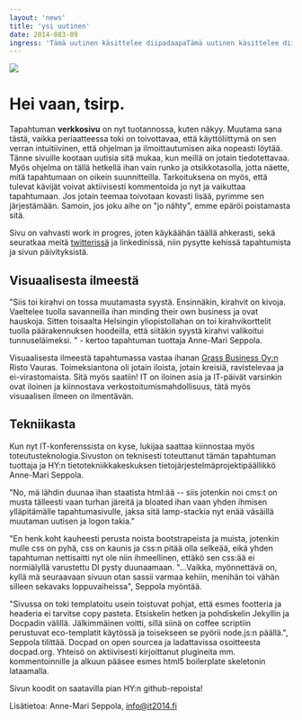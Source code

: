```yaml
---
layout: 'news'
title: 'ysi uutinen'
date: 2014-083-09
ingress: 'Tämä uutinen käsittelee diipadaapaTämä uutinen käsittelee diipadaapaTämä uutinen käsittelee diipadaapaTämä uutinen käsittelee diipadaapaTämä uutinen käsittelee diipadaapaTämä uutinen käsittelee diipadaapaTämä uutinen käsittelee diipadaapaTämä uutinen käsittelee diipadaapaTämä uutinen käsittelee diipadaapaTämä uutinen käsittelee diipadaapaTämä uutinen käsittelee diipadaapaTämä uutinen käsittelee diipadaapaTämä uutinen käsittelee diipadaapa'
---
```

<img class="nostokuva" src="../images/newsimages/ensimmainen-uutinen.png" >

Hei vaan, tsirp.
==========

Tapahtuman **verkkosivu** on nyt tuotannossa, kuten näkyy. Muutama sana tästä, vaikka periaatteessa toki on toivottavaa, että käyttöliittymä on sen verran intuitiivinen, että ohjelman ja ilmoittautumisen aika nopeasti löytää. Tänne sivuille kootaan uutisia sitä mukaa, kun meillä on jotain tiedotettavaa. 
Myös ohjelma on tällä hetkellä ihan vain runko ja otsikkotasolla, jotta näette, mitä tapahtumaan on oikein suunnitteilla. Tarkoituksena on myös, että tulevat kävijät voivat aktiivisesti kommentoida jo nyt ja vaikuttaa tapahtumaan. Jos jotain teemaa toivotaan kovasti lisää, pyrimme sen järjestämään. Samoin, jos joku aihe on "jo nähty",  emme epäröi poistamasta sitä. 

Sivu on vahvasti work in progres, joten käykäähän täällä ahkerasti, sekä seuratkaa meitä [twitterissä](https://twitter.com/itp2014) ja linkedinissä, niin pysytte kehissä tapahtumista ja sivun päivityksistä. 

## Visuaalisesta ilmeestä

"Siis toi kirahvi on tossa muutamasta syystä. Ensinnäkin, kirahvit on kivoja. Vaeltelee tuolla savanneilla ihan minding their own business ja ovat hauskoja. Sitten toisaalta Helsingin yliopistollahan on toi kirahvikorttelit tuolla päärakennuksen hoodeilla, että siitäkin syystä kirahvi valikoitui tunnuseläimeksi. " - kertoo tapahtuman tuottaja Anne-Mari Seppola.

Visuaalisesta ilmeestä tapahtumassa vastaa ihanan [Grass Business Oy:n](http://www.grass.fi/) Risto Vauras. Toimeksiantona oli jotain iloista, jotain kreisiä, ravistelevaa ja ei-virastomaista. Sitä myös saatiin! IT on iloinen asia ja IT-päivät varsinkin ovat iloinen ja kiinnostava verkostoitumismahdollisuus, tätä myös visuaalisen ilmeen on ilmentävän.

## Tekniikasta

Kun nyt IT-konferenssista on kyse, lukijaa saattaa kiinnostaa myös toteutusteknologia.Sivuston on teknisesti toteuttanut tämän tapahtuman tuottaja ja HY:n tietotekniikkakeskuksen tietojärjestelmäprojektipäällikkö Anne-Mari Seppola. 

"No, mä lähdin duunaa ihan staatista html:ää -- siis jotenkin noi cms:t on musta tälleesti vaan  turhan järeitä ja bloated ihan vaan yhden ihmisen ylläpitämälle tapahtumasivulle, jaksa sitä lamp-stackia nyt enää väsäillä muutaman uutisen ja logon takia."

"En henk.koht kauheesti perusta noista bootstrapeista ja muista, jotenkin mulle css on pyhä, css on kaunis ja css:n pitää olla selkeää, eikä yhden tapahtuman nettisaitti nyt ole niin ihmeellinen, ettäkö sen css:ää ei normiälyllä varustettu DI pysty duunaamaan. "...Vaikka, myönnettävä on, kyllä mä seuraavaan sivuun otan sassii varmaa kehiin, menihän toi vähän silleen sekavaks loppuvaiheissa", Seppola myöntää. 

"Sivussa on toki templatoitu usein toistuvat pohjat, että esmes footteria ja headeria ei tarvitse copy pasteta. Etsiskelin hetken ja pohdiskelin Jekyllin ja Docpadin välillä. Jälkimmäinen voitti, sillä siinä on coffee scriptiin perustuvat eco-templatit käytössä ja toisekseen se pyörii node.js:n päällä.", Seppola tilittää. Docpad on open sourcea ja ladattavissa osoitteesta docpad.org. Yhteisö on aktiivisesti kirjoittanut plugineita mm. kommentoinnille ja alkuun pääsee esmes html5 boilerplate skeletonin lataamalla. 

Sivun koodit on saatavilla pian HY:n github-repoista! 

Lisätietoa: Anne-Mari Seppola, info@it2014.fi

